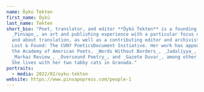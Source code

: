 ```yaml
---
name: Öykü Tekten
first_name: Öykü
last_name: Tekten
short_bio: "Poet, translator, and editor **Öykü Tekten** is a founding member of
  _Pinsapo_, an art and publishing experience with a particular focus on work in
  and about translation, as well as a contributing editor and archivist with
  Lost & Found: The CUNY PoeticsDocument Initiative. Her work has appeared in
  the Academy of American Poets, _Words Without Borders_, _Jadaliyya_, the
  _Markaz Review_, _Oversound Poetry_, and _Gazete Duvar_, among other places.
  She lives with her two tabby cats in Granada."
portraits:
  - media: 2022/02/oyku-tekten
website: https://www.pinsapopress.com/people-1
---
```

